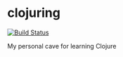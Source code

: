 # clojuring

[![Build Status](https://travis-ci.org/ilmotta/clojuring.svg?branch=master)](https://travis-ci.org/ilmotta/clojuring)

My personal cave for learning Clojure
